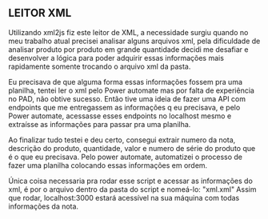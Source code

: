 ## LEITOR XML

Utilizando xml2js fiz este leitor de XML, a necessidade surgiu quando no meu trabalho atual precisei analisar alguns arquivos xml, pela dificuldade de analisar produto por produto em grande quantidade decidi me desafiar e desenvolver a lógica para poder adquirir essas informações mais rapidamente somente trocando o arquivo xml da pasta.

Eu precisava de que alguma forma essas informações fossem pra uma planilha, tentei ler o xml pelo Power automate mas por falta de experiência no PAD, não obtive sucesso.
Então tive uma ideia de fazer uma API com endpoints que me entregassem as informações q eu precisava, e pelo Power automate, acessasse esses endpoints no localhost mesmo e extraísse as informações para passar pra uma planilha.

Ao finalizar tudo testei e deu certo, consegui extrair numero da nota, descrição do produto, quantidade, valor e numero de série do produto que é o que eu precisava.
Pelo power automate, automatizei o processo de fazer uma planilha colocando essas informações em ordem.

Única coisa necessaria pra rodar esse script e acessar as informações do xml, é por o arquivo dentro da pasta do script e nomeá-lo: "xml.xml"
Assim que rodar, localhost:3000 estará acessível na sua máquina com todas informações da nota.
